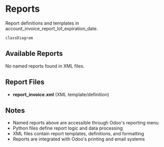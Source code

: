 # Reports

Report definitions and templates in account_invoice_report_lot_expiration_date.

```mermaid
classDiagram
```

## Available Reports

No named reports found in XML files.


## Report Files

- **report_invoice.xml** (XML template/definition)

## Notes
- Named reports above are accessible through Odoo's reporting menu
- Python files define report logic and data processing
- XML files contain report templates, definitions, and formatting
- Reports are integrated with Odoo's printing and email systems
